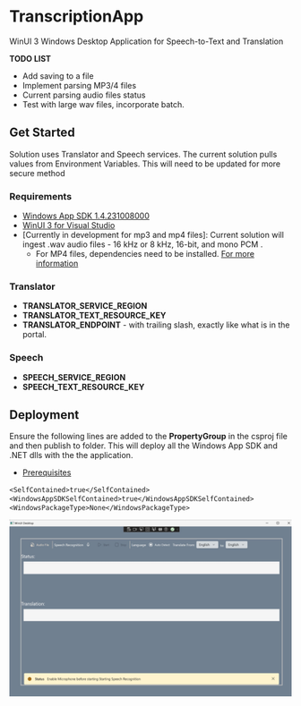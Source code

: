 # TranscriptionApp
WinUI 3  Windows Desktop Application for Speech-to-Text and Translation

**TODO LIST**
- Add saving to a file
- Implement parsing MP3/4 files
- Current parsing audio files status
- Test with large wav files, incorporate batch.

## Get Started
Solution uses Translator and Speech services. The current solution pulls values from Environment Variables. This will need to be updated for more secure method

### Requirements 
- [Windows App SDK 1.4.231008000](https://learn.microsoft.com/en-us/windows/apps/windows-app-sdk/system-requirements#windows-app-sdk)
- [WinUI 3 for Visual Studio](https://learn.microsoft.com/en-us/windows/apps/windows-app-sdk/system-requirements#visual-studio-support-for-winui-3-tools)
- [Currently in development for mp3 and mp4 files]: Current solution will ingest .wav audio files - 16 kHz or 8 kHz, 16-bit, and mono PCM .
    - For MP4 files, dependencies need to be installed. [For more information](https://learn.microsoft.com/en-us/azure/ai-services/speech-service/how-to-use-codec-compressed-audio-input-streams?tabs=windows%2Cdebian%2Cjava-android%2Cterminal&pivots=programming-language-csharp)
### Translator
- **TRANSLATOR_SERVICE_REGION**
- **TRANSLATOR_TEXT_RESOURCE_KEY**
- **TRANSLATOR_ENDPOINT** - with trailing slash, exactly like what is in the portal. 

### Speech
- **SPEECH_SERVICE_REGION**
- **SPEECH_TEXT_RESOURCE_KEY**

## Deployment
Ensure the following lines are added to the **PropertyGroup** in the csproj file and then publish to folder. This will deploy all the Windows App SDK and .NET dlls with the the application. 

- [Prerequisites](https://learn.microsoft.com/en-us/windows/apps/windows-app-sdk/deploy-unpackaged-apps#prerequisites)

```
<SelfContained>true</SelfContained>
<WindowsAppSDKSelfContained>true</WindowsAppSDKSelfContained>
<WindowsPackageType>None</WindowsPackageType>
```

  ![Picture of Application](/TranscriptionApp/Assets/app.jpg)
